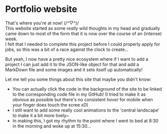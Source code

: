 # Portfolio website

That's where you're at now! (/^▽^)/  
This website started as some _really_ wild thoughts in my head and gradually came down to most of the form that it is now over the course of an (intense) week.  
I felt that I needed to complete this project before I could properly apply for jobs, so this was a bit of a race against the clock to create...

But yeah, I now have a pretty nice ecosystem where if I want to add a project I can just add it to the JSON-like object for that and add a MarkDown file and some images and it sets itself up automatically!

Let me tell you some things about this site that maybe you didn't know:
- You can actually click the code in the background of the site to be linked to the corresponding code file in my GitHub! (I tried to make it as obvious as possible but there's no consistent _hover_ for mobile when your finger does touch the scree xD)
- I still want to add some really cool animations to the 'central landscape' to make it a bit more lively~
- In making this, I got my rhythm to the point where I went to bed at 8:30 in the morning and woke up at 15:30...